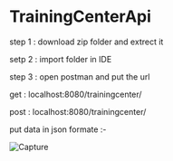 # TrainingCenterApi
step 1 : download zip folder and extrect it

setp 2 : import folder in IDE

step 3 : open postman and put the url

get : localhost:8080/trainingcenter/

post : localhost:8080/trainingcenter/

put data in json formate :-

![Capture](https://user-images.githubusercontent.com/52094235/154453634-26640217-7647-4397-be68-be3989ca713d.PNG)

